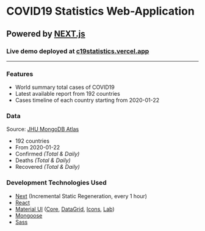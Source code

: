 # **COVID19 Statistics Web-Application**

## Powered by **[NEXT.js](https://nextjs.org/)**

### Live demo deployed at [c19statistics.vercel.app](https://c19statistics.vercel.app/)

---

### **Features**

- World summary total cases of COVID19
- Latest available report from 192 countries
- Cases timeline of each country starting from 2020-01-22

### **Data**

Source: [JHU MongoDB Atlas](https://developer.mongodb.com/article/johns-hopkins-university-covid-19-data-atlas/)

- 192 countries
- From 2020-01-22
- Confirmed _(Total & Daily)_
- Deaths _(Total & Daily)_
- Recovered _(Total & Daily)_

### **Development Technologies Used**

- [Next](https://nextjs.org/) (Incremental Static Regeneration, every 1 hour)
- [React](https://reactjs.org/)
- [Material UI](https://material-ui.com/) ([Core](https://www.npmjs.com/package/@material-ui/core), [DataGrid](https://www.npmjs.com/package/@material-ui/data-grid), [Icons](https://www.npmjs.com/package/@material-ui/icons), [Lab](https://www.npmjs.com/package/@material-ui/lab))
- [Mongoose](https://mongoosejs.com/)
- [Sass](https://sass-lang.com/)
